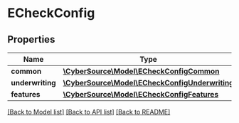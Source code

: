 # ECheckConfig

## Properties
Name | Type | Description | Notes
------------ | ------------- | ------------- | -------------
**common** | [**\CyberSource\Model\ECheckConfigCommon**](ECheckConfigCommon.md) |  | [optional] 
**underwriting** | [**\CyberSource\Model\ECheckConfigUnderwriting**](ECheckConfigUnderwriting.md) |  | [optional] 
**features** | [**\CyberSource\Model\ECheckConfigFeatures**](ECheckConfigFeatures.md) |  | [optional] 

[[Back to Model list]](../README.md#documentation-for-models) [[Back to API list]](../README.md#documentation-for-api-endpoints) [[Back to README]](../README.md)


